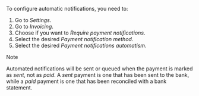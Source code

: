 To configure automatic notifications, you need to:

1.  Go to *Settings*.
2.  Go to *Invoicing*.
3.  Choose if you want to *Require payment notifications*.
4.  Select the desired *Payment notification method*.
5.  Select the desired *Payment notifications automatism*.

> [!NOTE]
> Automated notifications will be sent or queued when the payment is
> marked as *sent*, not as *paid*. A *sent* payment is one that has been sent to
> the bank, while a *paid* payment is one that has been reconciled with a bank
> statement.
